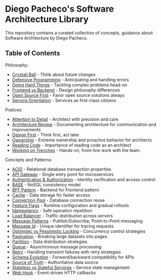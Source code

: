 # Diego Pacheco's Software Architecture Library

This repository contains a curated collection of concepts, guidance about Software Architecture by Diego Pacheco.

## Table of Contents

Philosophy:
- [Crystall Ball](CRYSTAL_BALL.md) - Think about future changes
- [Defensive Programming](DEFENSIVE.md) - Anticipating and handling errors
- [Doing Hard Things](DOING_HARD_THINGS.md) - Tackling complex problems head-on
- [Frontend vs Backend](FRONTEND_VS_BACKEND.md) - Design philosophy differences
- [Open Source First](OSS.md) - Favor open source solutions always
- [Service Orientation](SO.md) - Services as first-class citizens

Pratices:
- [Attention to Detail](ATTENTION_TO_DETAIL.md) - Architect with precision and care
- [Architecture Review](ARCH_REVIEW.md) - Documenting architecture for communication and improvements
- [Design First](DESIGN_FIRST.md) - Think first, act later
- [Ownership](OWNERSHIP.md) - Extreme ownership and proactive behavior for architects
- [Reading Code](READING_CODE.md) - Importance of reading code as an architect
- [Working on Trenches](WORKING_ON_TRENCHES.md) - Hands-on, front-line work with the team.

Concepts and Patterns:
- [ACID](ACID.md) - Relational database transaction properties
- [API Gateway](API_GATEWAY.md) - Single entry point for microservices
- [Authentication & Authorization](AUTHENT.md) - Identity verification and access control
- [BASE](BASE.md) - NoSQL consistency model
- [BFF Pattern](BFF_PATTERN.md) - Backend for Frontend pattern
- [Cache](CACHE.md) - Data storage for faster access
- [Connection Pool](CONNECTION_POOL.md) - Database connection reuse
- [Feature Flags](FEATURE_FLAGS.md) - Runtime configuration and gradual rollouts
- [Idempotency](IDEMPOTENCY.md) - Safe operation repetition
- [Load Balancer](LB.md) - Traffic distribution across servers
- [Message Patterns](MESSAGE_PATTERNS.md) - Publish/Subscribe, Point-to-Point messaging
- [Message Id](MESSAGE_ID.md) - Unique identifier for tracing requests
- [Optimistic vs Pessimistic Locking](OPLOCKING.md) - Concurrency control strategies
- [Pagination](PAGINATION.md) - Breaking large datasets into pages
- [Partition](PARTITION.md) - Data distribution strategies
- [Queue](QUEUE.md) - Asynchronous message processing
- [Retry](RETRY.md) - Handling transient failures with retry strategies
- [Schema Evolution](SCHEMA_EVOLUTION.md) - Forward/backward compatibility for APIs
- [Source of Truth](SOURCE_OF_TRUTH.md) - Authoritative data source
- [Stateless vs Stateful Services](STATELESS_VS_STATEFULL_SVC.md) - Service state management
- [Web Hook](WEB_HOOK.md) - Event-driven HTTP callbacks